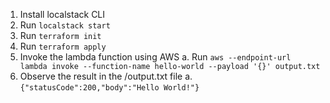 1. Install localstack CLI 
2. Run `localstack start`
3. Run `terraform init`
4. Run `terraform apply`
5. Invoke the lambda function using AWS
    a. Run `aws --endpoint-url lambda invoke --function-name hello-world --payload '{}' output.txt`
6. Observe the result in the /output.txt file
    a. `{"statusCode":200,"body":"Hello World!"}`
